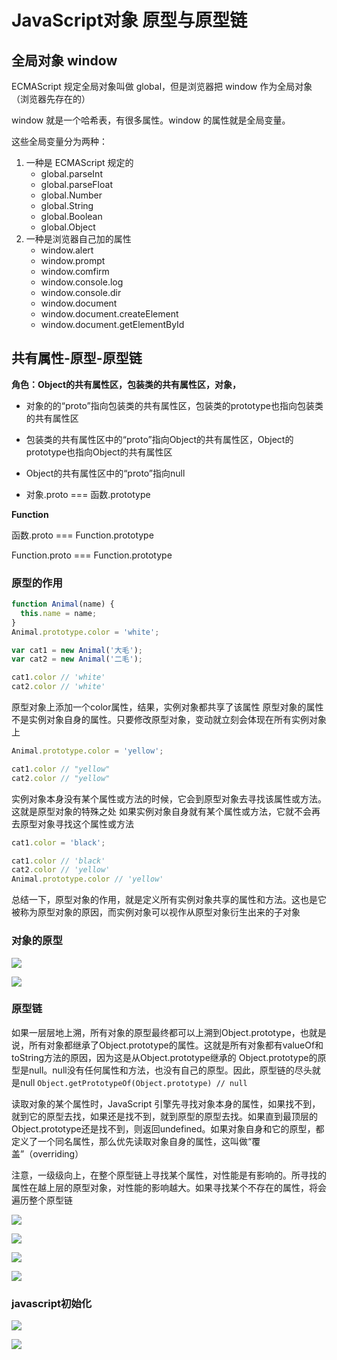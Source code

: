 # JavaScript对象 原型与原型链

## 全局对象 window

ECMAScript 规定全局对象叫做 global，但是浏览器把 window 作为全局对象（浏览器先存在的）

window 就是一个哈希表，有很多属性。window 的属性就是全局变量。

这些全局变量分为两种：

1. 一种是 ECMAScript 规定的
   - global.parseInt
   - global.parseFloat
   - global.Number
   - global.String
   - global.Boolean
   - global.Object
2. 一种是浏览器自己加的属性
   - window.alert
   - window.prompt
   - window.comfirm
   - window.console.log
   - window.console.dir
   - window.document
   - window.document.createElement
   - window.document.getElementById

## 共有属性-原型-原型链

**角色：Object的共有属性区，包装类的共有属性区，对象，**

- 对象的的“proto”指向包装类的共有属性区，包装类的prototype也指向包装类的共有属性区

- 包装类的共有属性区中的“proto”指向Object的共有属性区，Object的prototype也指向Object的共有属性区

- Object的共有属性区中的“proto”指向null
- 对象.proto === 函数.prototype

**Function**

函数.proto === Function.prototype

Function.proto === Function.prototype

### 原型的作用

```javascript
function Animal(name) {
  this.name = name;
}
Animal.prototype.color = 'white';

var cat1 = new Animal('大毛');
var cat2 = new Animal('二毛');

cat1.color // 'white'
cat2.color // 'white'
```

原型对象上添加一个color属性，结果，实例对象都共享了该属性
原型对象的属性不是实例对象自身的属性。只要修改原型对象，变动就立刻会体现在所有实例对象上

```javascript
Animal.prototype.color = 'yellow';

cat1.color // "yellow"
cat2.color // "yellow"
```

实例对象本身没有某个属性或方法的时候，它会到原型对象去寻找该属性或方法。这就是原型对象的特殊之处
如果实例对象自身就有某个属性或方法，它就不会再去原型对象寻找这个属性或方法

```javascript
cat1.color = 'black';

cat1.color // 'black'
cat2.color // 'yellow'
Animal.prototype.color // 'yellow'
```

总结一下，原型对象的作用，就是定义所有实例对象共享的属性和方法。这也是它被称为原型对象的原因，而实例对象可以视作从原型对象衍生出来的子对象

### 对象的原型

![](https://niliv-technology-1252830662.cos.ap-chengdu.myqcloud.com/javascript/Snipaste_2019-04-30_11-50-45.png)

![](https://niliv-technology-1252830662.cos.ap-chengdu.myqcloud.com/javascript/Snipaste_2019-04-30_11-51-19.png)

### 原型链

如果一层层地上溯，所有对象的原型最终都可以上溯到Object.prototype，也就是说，所有对象都继承了Object.prototype的属性。这就是所有对象都有valueOf和toString方法的原因，因为这是从Object.prototype继承的
Object.prototype的原型是null。null没有任何属性和方法，也没有自己的原型。因此，原型链的尽头就是null
`Object.getPrototypeOf(Object.prototype) // null`

读取对象的某个属性时，JavaScript 引擎先寻找对象本身的属性，如果找不到，就到它的原型去找，如果还是找不到，就到原型的原型去找。如果直到最顶层的Object.prototype还是找不到，则返回undefined。如果对象自身和它的原型，都定义了一个同名属性，那么优先读取对象自身的属性，这叫做“覆盖”（overriding）

注意，一级级向上，在整个原型链上寻找某个属性，对性能是有影响的。所寻找的属性在越上层的原型对象，对性能的影响越大。如果寻找某个不存在的属性，将会遍历整个原型链

![](https://niliv-technology-1252830662.cos.ap-chengdu.myqcloud.com/javascript/Snipaste_2019-04-30_11-56-05.png)

![](https://niliv-technology-1252830662.cos.ap-chengdu.myqcloud.com/javascript/Snipaste_2019-04-30_11-56-45.png)

![](https://niliv-technology-1252830662.cos.ap-chengdu.myqcloud.com/javascript/Snipaste_2019-04-30_11-59-52.png)

![](https://niliv-technology-1252830662.cos.ap-chengdu.myqcloud.com/javascript/Snipaste_2019-04-30_11-591-52.png)

### javascript初始化

![](https://niliv-technology-1252830662.cos.ap-chengdu.myqcloud.com/javascript/Snipaste_2019-04-30_12-14-04.png)

![](https://niliv-technology-1252830662.cos.ap-chengdu.myqcloud.com/javascript/Snipaste_2019-04-30_20-30-16.png)

